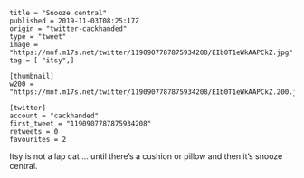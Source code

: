 ```
title = "Snooze central"
published = 2019-11-03T08:25:17Z
origin = "twitter-cackhanded"
type = "tweet"
image = "https://mnf.m17s.net/twitter/1190907787875934208/EIb0T1eWkAAPCkZ.jpg"
tag = [ "itsy",]

[thumbnail]
w200 = "https://mnf.m17s.net/twitter/1190907787875934208/EIb0T1eWkAAPCkZ.200.jpg"

[twitter]
account = "cackhanded"
first_tweet = "1190907787875934208"
retweets = 0
favourites = 2
```

Itsy is not a lap cat … until there’s a cushion or pillow and then it’s snooze central.

<p class='image'><img src='https://mnf.m17s.net/twitter/1190907787875934208/EIb0T1eWkAAPCkZ.jpg' alt=''></p>

